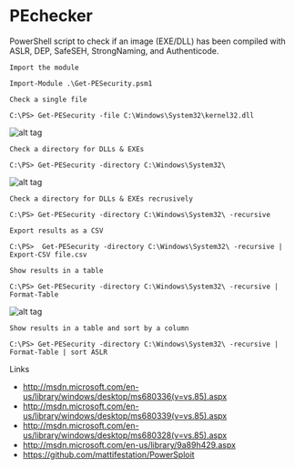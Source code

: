 PEchecker
=========

PowerShell script to check if an image (EXE/DLL) has been compiled with ASLR, DEP, SafeSEH, StrongNaming, and Authenticode.

```
Import the module

Import-Module .\Get-PESecurity.psm1
```

```
Check a single file

C:\PS> Get-PESecurity -file C:\Windows\System32\kernel32.dll
```
![alt tag](https://blog.netspi.com/wp-content/uploads/2015/04/1430244761-63bc99d7c54f20ad054c16a57024c1f0.jpg)
```
Check a directory for DLLs & EXEs

C:\PS> Get-PESecurity -directory C:\Windows\System32\
```
![alt tag](https://blog.netspi.com/wp-content/uploads/2015/04/1430244799-241f7fa19b34bcdb3133a4544febb15e.jpg)
```
Check a directory for DLLs & EXEs recrusively

C:\PS> Get-PESecurity -directory C:\Windows\System32\ -recursive
```
```
Export results as a CSV

C:\PS>  Get-PESecurity -directory C:\Windows\System32\ -recursive | Export-CSV file.csv
```
```
Show results in a table

C:\PS> Get-PESecurity -directory C:\Windows\System32\ -recursive | Format-Table
```
![alt tag](https://blog.netspi.com/wp-content/uploads/2015/04/1430244822-ab1bfbed9031056d57f07d32955ef5b6.jpg)
```
Show results in a table and sort by a column

C:\PS> Get-PESecurity -directory C:\Windows\System32\ -recursive | Format-Table | sort ASLR
```
Links

* http://msdn.microsoft.com/en-us/library/windows/desktop/ms680336(v=vs.85).aspx
* http://msdn.microsoft.com/en-us/library/windows/desktop/ms680339(v=vs.85).aspx
* http://msdn.microsoft.com/en-us/library/windows/desktop/ms680328(v=vs.85).aspx
* http://msdn.microsoft.com/en-us/library/9a89h429.aspx
* https://github.com/mattifestation/PowerSploit
